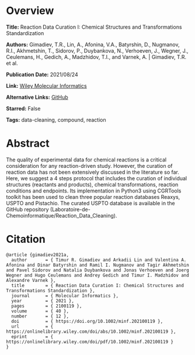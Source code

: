 # Overview
**Title:**
Reaction Data Curation I: Chemical Structures and Transformations Standardization

**Authors:**
Gimadiev, T.R., Lin, A., Afonina, V.A., Batyrshin, D., Nugmanov, R.I., Akhmetshin, T., Sidorov, P., Duybankova, N., Verhoeven, J., Wegner, J., Ceulemans, H., Gedich, A., Madzhidov, T.I., and Varnek, A. |
Gimadiev, T.R. et al.

**Publication Date:**
2021/08/24

**Link:**
[Wiley Molecular Informatics](https://onlinelibrary.wiley.com/doi/10.1002/minf.202100119)

**Alternative Links:**
[GitHub](https://github.com/Laboratoire-de-Chemoinformatique/Reaction_Data_Cleaning)

**Starred:**
False

**Tags:**
data-cleaning, compound, reaction


# Abstract
The quality of experimental data for chemical reactions is a critical consideration for any reaction-driven study.
However, the curation of reaction data has not been extensively discussed in the literature so far.
Here, we suggest a 4 steps protocol that includes the curation of individual structures (reactants and products), chemical transformations, reaction conditions and endpoints.
Its implementation in Python3 using CGRTools toolkit has been used to clean three popular reaction databases Reaxys, USPTO and Pistachio.
The curated USPTO database is available in the GitHub repository (Laboratoire-de-Chemoinformatique/Reaction_Data_Cleaning).


# Citation
```
@article {gimadiev2021a,
  author       = { Timur R. Gimadiev and Arkadii Lin and Valentina A. Afonina and Dinar Batyrshin and Ramil I. Nugmanov and Tagir Akhmetshin and Pavel Sidorov and Natalia Duybankova and Jonas Verhoeven and Joerg Wegner and Hugo Ceulemans and Andrey Gedich and Timur I. Madzhidov and Alexandre Varnek },
  title        = { Reaction Data Curation I: Chemical Structures and Transformations Standardization },
  journal      = { Molecular Informatics },
  year         = { 2021 },
  pages        = { 2100119 },
  volume       = { 40 },
  number       = { 12 },
  doi          = { https://doi.org/10.1002/minf.202100119 },
  url          = { https://onlinelibrary.wiley.com/doi/abs/10.1002/minf.202100119 },
  eprint       = { https://onlinelibrary.wiley.com/doi/pdf/10.1002/minf.202100119 }
}
```
